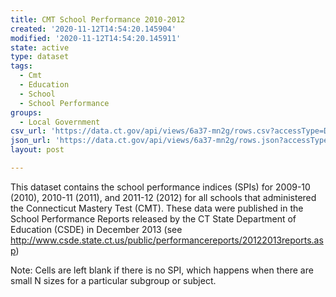 ```yaml
---
title: CMT School Performance 2010-2012
created: '2020-11-12T14:54:20.145904'
modified: '2020-11-12T14:54:20.145911'
state: active
type: dataset
tags:
  - Cmt
  - Education
  - School
  - School Performance
groups:
  - Local Government
csv_url: 'https://data.ct.gov/api/views/6a37-mn2g/rows.csv?accessType=DOWNLOAD'
json_url: 'https://data.ct.gov/api/views/6a37-mn2g/rows.json?accessType=DOWNLOAD'
layout: post

---
```

This dataset contains the school performance indices (SPIs) for 2009-10 (2010), 2010-11 (2011), and 2011-12 (2012) for all schools that administered the Connecticut Mastery Test (CMT). These data were published in the School Performance Reports released by the CT State Department of Education (CSDE) in December 2013 (see http://www.csde.state.ct.us/public/performancereports/20122013reports.asp)

Note: Cells are left blank if there is no SPI, which happens when there are small N sizes for a particular subgroup or subject.

